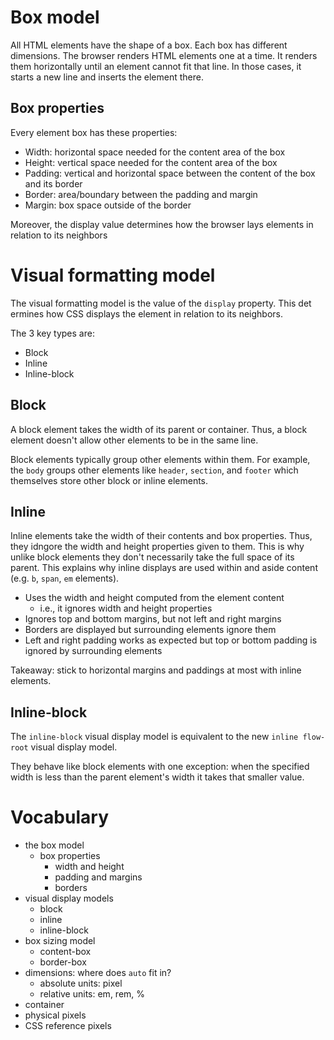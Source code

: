 # Box model

All HTML elements have the shape of a box. Each box has different dimensions. The browser renders HTML elements one at a time. It renders them horizontally until an element cannot fit that line. In those cases, it starts a new line and inserts the element there.

## Box properties

Every element box has these properties:
- Width: horizontal space needed for the content area of the box
- Height: vertical space needed for the content area of the box
- Padding: vertical and horizontal space between the content of the box and its border
- Border: area/boundary between the padding and margin
- Margin: box space outside of the border


Moreover, the display value determines how the browser lays elements in relation to its neighbors

# Visual formatting model

The visual formatting model is the value of the `display` property. This det ermines how CSS displays the element in relation to its neighbors.

The 3 key types are:
- Block
- Inline
- Inline-block

## Block

A block element takes the width of its parent or container. Thus, a block element doesn't allow other elements to be in the same line.

Block elements typically group other elements within them. For example, the `body` groups other elements like `header`, `section`, and `footer` which themselves store other block or inline elements.

## Inline

Inline elements take the width of their contents and box properties. Thus, they idngore the width and height properties given to them. This is why unlike block elements they don't necessarily take the full space of its parent. This explains why inline displays are used within and aside content (e.g. `b`, `span`, `em` elements).

- Uses the width and height computed from the element content
  - i.e., it ignores width and height properties
- Ignores top and bottom margins, but not left and right margins
- Borders are displayed but surrounding elements ignore them
- Left and right padding works as expected but top or bottom padding is ignored by surrounding elements

Takeaway: stick to horizontal margins and paddings at most with inline elements.

## Inline-block

The `inline-block` visual display model is equivalent to the new `inline flow-root` visual display model.

They behave like block elements with one exception: when the specified width is less than the parent element's width it takes that smaller value.

# Vocabulary

- the box model
  - box properties
    - width and height
    - padding and margins
    - borders
- visual display models
  - block
  - inline
  - inline-block
- box sizing model
  - content-box
  - border-box
- dimensions: where does `auto` fit in?
  - absolute units: pixel
  - relative units: em, rem, %
- container
- physical pixels
- CSS reference pixels